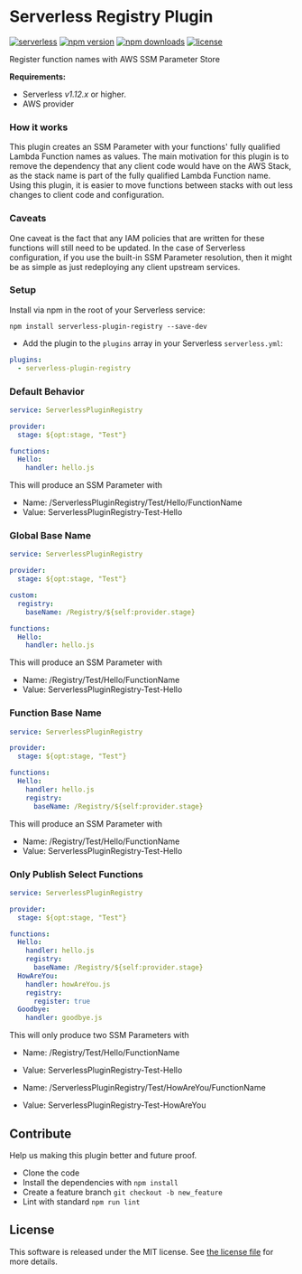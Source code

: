 Serverless Registry Plugin 
==========================
[![serverless](http://public.serverless.com/badges/v3.svg)](http://www.serverless.com)
[![npm version](https://badge.fury.io/js/serverless-plugin-registry.svg)](https://badge.fury.io/js/serverless-plugin-registry)
[![npm downloads](https://img.shields.io/npm/dm/serverless-plugin-registry.svg)](https://www.npmjs.com/package/serverless-plugin-registry)
[![license](https://img.shields.io/npm/l/serverless-plugin-registry.svg)](https://raw.githubusercontent.com/aronim/serverless-plugin-registry/master/LICENSE)

Register function names with AWS SSM Parameter Store

**Requirements:**
* Serverless *v1.12.x* or higher.
* AWS provider

### How it works

This plugin creates an SSM Parameter with your functions' fully qualified Lambda Function names as values. The main 
motivation for this plugin is to remove the dependency that any client code would have on the AWS Stack, as the stack 
name is part of the fully qualified Lambda Function name. Using this plugin, it is easier to move functions between 
stacks with out less changes to client code and configuration.

### Caveats

One caveat is the fact that any IAM policies that are written for these functions will still need to be updated. In the 
case of Serverless configuration, if you use the built-in SSM Parameter resolution, then it might be as simple as just 
redeploying any client upstream services.


### Setup

 Install via npm in the root of your Serverless service:
```
npm install serverless-plugin-registry --save-dev
```

* Add the plugin to the `plugins` array in your Serverless `serverless.yml`:

```yml
plugins:
  - serverless-plugin-registry
```

### Default Behavior

```yml
service: ServerlessPluginRegistry

provider:
  stage: ${opt:stage, "Test"}

functions:
  Hello:
    handler: hello.js
```

This will produce an SSM Parameter with 
- Name: /ServerlessPluginRegistry/Test/Hello/FunctionName
- Value: ServerlessPluginRegistry-Test-Hello

### Global Base Name

```yml
service: ServerlessPluginRegistry

provider:
  stage: ${opt:stage, "Test"}

custom:
  registry:
    baseName: /Registry/${self:provider.stage}

functions:
  Hello:
    handler: hello.js
```

This will produce an SSM Parameter with 
- Name: /Registry/Test/Hello/FunctionName
- Value: ServerlessPluginRegistry-Test-Hello

### Function Base Name

```yml
service: ServerlessPluginRegistry

provider:
  stage: ${opt:stage, "Test"}

functions:
  Hello:
    handler: hello.js    
    registry:
      baseName: /Registry/${self:provider.stage}
```

This will produce an SSM Parameter with 
- Name: /Registry/Test/Hello/FunctionName
- Value: ServerlessPluginRegistry-Test-Hello

### Only Publish Select Functions

```yml
service: ServerlessPluginRegistry

provider:
  stage: ${opt:stage, "Test"}

functions:
  Hello:
    handler: hello.js    
    registry:
      baseName: /Registry/${self:provider.stage}
  HowAreYou:
    handler: howAreYou.js    
    registry:
      register: true
  Goodbye:
    handler: goodbye.js    
```

This will only produce two SSM Parameters with
 
- Name: /Registry/Test/Hello/FunctionName
- Value: ServerlessPluginRegistry-Test-Hello

- Name: /ServerlessPluginRegistry/Test/HowAreYou/FunctionName
- Value: ServerlessPluginRegistry-Test-HowAreYou

## Contribute

Help us making this plugin better and future proof.

* Clone the code
* Install the dependencies with `npm install`
* Create a feature branch `git checkout -b new_feature`
* Lint with standard `npm run lint`

## License

This software is released under the MIT license. See [the license file](LICENSE) for more details.
